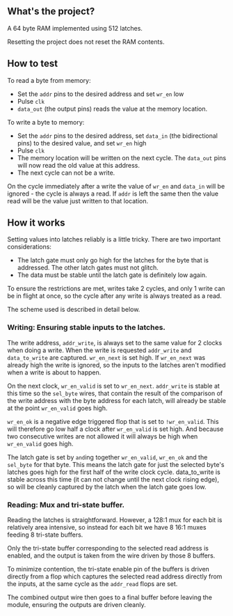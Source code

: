 ## What's the project?

A 64 byte RAM implemented using 512 latches.

Resetting the project does not reset the RAM contents.

## How to test

To read a byte from memory:

* Set the `addr` pins to the desired address and set `wr_en` low
* Pulse `clk`
* `data_out` (the output pins) reads the value at the memory location.

To write a byte to memory:

* Set the `addr` pins to the desired address, set `data_in` (the
  bidirectional pins) to the desired value, and set `wr_en` high
* Pulse `clk`
* The memory location will be written on the next cycle.  The
  `data_out` pins will now read the old value at this address.
* The next cycle can not be a write.

On the cycle immediately after a write the value of `wr_en` and
`data_in` will be ignored - the cycle is always a read.  If `addr` is
left the same then the value read will be the value just written to
that location.

## How it works

Setting values into latches reliably is a little tricky.  There are
two important considerations:

* The latch gate must only go high for the latches for the byte that
  is addressed.  The other latch gates must not glitch.
* The data must be stable until the latch gate is definitely low
  again.

To ensure the restrictions are met, writes take 2 cycles, and only 1
write can be in flight at once, so the cycle after any write is always
treated as a read.

The scheme used is described in detail below.

### Writing: Ensuring stable inputs to the latches.

The write address, `addr_write`, is always set to the same value for 2
clocks when doing a write.  When the write is requested `addr_write`
and `data_to_write` are captured.  `wr_en_next` is set high.  If
`wr_en_next` was already high the write is ignored, so the inputs to
the latches aren't modified when a write is about to happen.

On the next clock, `wr_en_valid` is set to `wr_en_next`.  `addr_write`
is stable at this time so the `sel_byte` wires, that contain the
result of the comparison of the write address with the byte address
for each latch, will already be stable at the point `wr_en_valid` goes
high.

`wr_en_ok` is a negative edge triggered flop that is set to
`!wr_en_valid`.  This will therefore go low half a clock after
`wr_en_valid` is set high.  And because two consecutive writes are not
allowed it will always be high when `wr_en_valid` goes high.

The latch gate is set by `and`ing together `wr_en_valid`, `wr_en_ok`
and the `sel_byte` for that byte.  This means the latch gate for just
the selected byte's latches goes high for the first half of the write
clock cycle.  data_to_write is stable across this time (it can not
change until the next clock rising edge), so will be cleanly captured
by the latch when the latch gate goes low.

### Reading: Mux and tri-state buffer.

Reading the latches is straightforward.  However, a 128:1 mux for each
bit is relatively area intensive, so instead for each bit we have 8
16:1 muxes feeding 8 tri-state buffers.

Only the tri-state buffer corresponding to the selected read address
is enabled, and the output is taken from the wire driven by those 8
buffers.

To minimize contention, the tri-state enable pin of the buffers is
driven directly from a flop which captures the selected read address
directly from the inputs, at the same cycle as the `addr_read` flops
are set.

The combined output wire then goes to a final buffer before leaving
the module, ensuring the outputs are driven cleanly.

